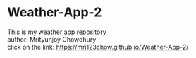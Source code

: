 # Weather-App-2
This is my weather app repository
<br/>
author: Mrityunjoy Chowdhury
<br/>
click on the link: https://mri123chow.github.io/Weather-App-2/
